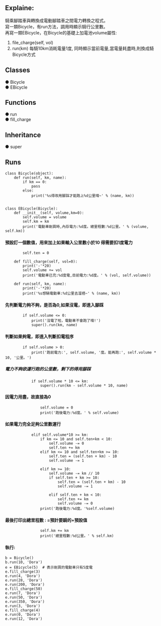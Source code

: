 ## Explaine:  
騎乘腳踏車與轉換成電動腳踏車之間電力轉換之程式。  
寫一類Bicycle，有run方法，調用時顯示騎行公里數。  
再寫一類EBicycle，在Bicycle的基礎上加電池volume屬性:  
1. file_charge(self, vol)  
2. run(km) 每騎10km消耗電量1度, 同時顯示當前電量,當電量耗盡時,則換成騎Bicycle方式


## Classes
● Bicycle  
● EBicycle    


## Functions
● run  
● fill_charge   


## Inheritance
● super   


## Runs
    class Bicycle(object):
        def run(self, km, name):
            if km == 0:
                pass
            else:
                print('%s得改用腳踩才能跑上%d公里唷~' % (name, km))


    class EBicycle(Bicycle):
        def __init__(self, volume,km=0):
            self.volume = volume
            self.km = km
            print('電動車剛買時,內存電力:%d度。總里程數:%d公里。' % (volume, self.km))
            
            
#### 預設訂一個數值，用來加上如果輸入公里數小於10 得需要扣1度電力
            self.ten = 0  

        def fill_charge(self, vol=0):
            print('-'*20)
            self.volume += vol
            print('電動車已充:%d度電,目前電力:%d度。' % (vol, self.volume))

        def run(self, km, name):
            print('-'*20)
            print('%s想騎電動車:%d公里去溜搭~' % (name, km))


#### 先判斷電力夠不夠，是否為0,如果沒電，即進入腳踩
            if self.volume <= 0:
                print('沒電了啦，電動車不會跑了唷!')
                super().run(km, name)


#### 判斷如果夠電，即進入判斷扣電程序
            if self.volume > 0:
                print('跑前電力:', self.volume, '度。能再跑:', self.volume * 10, '公里。')


##### 電力不夠欲運行跑的公里數，剩下的得用腳踩
                if self.volume * 10 <= km:
                    super().run(km - self.volume * 10, name)
                    
                    
#### 因電力用盡，故直接為0
                    self.volume = 0  
                    print('跑後電力:%d度。' % self.volume)
                    
                    
#### 如果電力完全足夠公里數運行
                elif self.volume*10 >= km:  
                    if km <= 10 and self.ten+km < 10:
                        self.volume -= 0
                        self.ten += km
                    elif km <= 10 and self.ten+km >= 10:
                        self.ten = (self.ten + km) - 10
                        self.volume -= 1

                    elif km >= 10:
                        self.volume -= km // 10
                        if self.ten + km >= 10:
                            self.ten = (self.ten + km) - 10
                            self.volume -= 1

                        elif self.ten + km < 10:
                            self.ten += km
                            self.volume -= 0
                    print('跑後電力:%d度。'%self.volume)


####  最後打印出總里程數 : =預計要騎的+預設值
                    self.km += km
                    print('總里程數:%d公里。' % self.km)


#### 執行: 
    b = Bicycle()
    b.run(10, 'Dora')
    e = EBicycle(5)  # 表示剛買的電動車只有5度電
    e.fill_charge(3)
    e.run(4, 'Dora')
    e.run(28, 'Dora')
    e.run(200, 'Dora')
    e.fill_charge(50)
    e.run(7, 'Dora')
    e.run(50, 'Dora')
    e.run(350, 'Dora')
    e.run(3, 'Dora')
    e.fill_charge(4)
    e.run(0, 'Dora')
    e.run(12, 'Dora')

